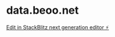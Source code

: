 # data.beoo.net

[Edit in StackBlitz next generation editor ⚡️](https://stackblitz.com/~/github.com/avro07/data.beoo.net)
